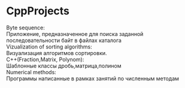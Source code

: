 # CppProjects
Byte sequence:  
Приложение, предназначенное для поиска заданной последовательности байт в файлах каталога  
Vizualization of sorting algorithms:  
Визуализация алгоритмов сортировки.  
C++(Fraction,Matrix, Polynom):  
Шаблонные классы дробь,матрица,полином  
Numerical methods:  
Программы написанные в рамках занятий по численным методам  
